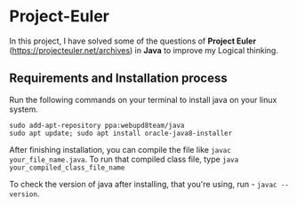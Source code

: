# Project-Euler

In this project, I have solved some of the questions of **Project Euler** (https://projecteuler.net/archives) in **Java** to improve my Logical thinking.

##  Requirements and Installation process

Run the following commands on your terminal to install java on your linux system.

```
sudo add-apt-repository ppa:webupd8team/java
sudo apt update; sudo apt install oracle-java8-installer
```
After finishing installation, you can compile the file like `javac your_file_name.java`.
To run that compiled class file, type `java your_compiled_class_file_name`

To check the version of java after installing, that you're using, run - `javac --version`.
